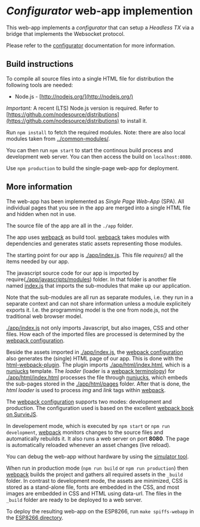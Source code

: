 # *Configurator* web-app implemention

This web-app implements a *configurator* that can setup a *Headless TX* via a bridge that implements the Websocket protocol.

Please refer to the [configurator](../../doc/configurator.md) documentation for more information.



## Build instructions

To compile all source files into a single HTML file for distribution the following tools are needed:

- Node.js - [http://nodejs.org/](http://nodejs.org/)

*Important:* A recent (LTS) Node.js version is required. Refer to [https://github.com/nodesource/distributions](https://github.com/nodesource/distributions) to install it.

Run `npm install` to fetch the required modules.
Note: there are also local modules taken from [../common-modules/](../common-modules/).

You can then run `npm start` to start the continous build process and development web server. You can then access the build on `localhost:8080`.

Use `npm production` to build the single-page web-app for deployment.



## More information

The web-app has been implemented as *Single Page Web-App* (SPA). All individual pages that you see in the app are merged into a single HTML file and hidden when not in use.

The source file of the app are all in the `./app` folder.

The app uses [webpack][] as build tool. [webpack][] takes modules with dependencies and generates static assets representing those modules.

The starting point for our app is [./app/index.js](./app/index.js). This file *requires()* all the items needed by our app.

The javascript source code for our app is imported by require([./app/javascripts/modules](./app/javascripts/modules)) folder. In that folder is another file named [index.js](./app/javascripts/modules/index.js) that imports the sub-modules that make up our application.

Note that the sub-modules are all run as separate modules, i.e. they run in a separate context and can not share information unless a module explicitely exports it. I.e. the programming model is the one from node.js, not the traditional web browser model.

[./app/index.js](./app/index.js) not only imports Javascript, but also images, CSS and other files. How each of the imported files are processed is determined by the [webpack configuration](webpack.config.js).

Beside the assets imported in [./app/index.js](./app/index.js), the [webpack configuration](webpack.config.js) also generates the (single) HTML page of our app. This is done with the [html-webpack-plugin][]. The plugin imports [./app/html/index.html](./app/html/index.html), which is a [nunjucks][] template. The *loader* (loader is a [webpack terminology][loader]) for [./app/html/index.html](./app/html/index.html) processes the file through [nunjucks][], which embeds the sub-pages stored in the [./app/html/pages](./app/html/pages) folder. After that is done, the *html loader* is used to process *img* and *link* tags within [webpack][].

The [webpack configuration](webpack.config.js) supports two modes: development and production. The configuration used is based on the excellent [webpack book on SurvieJS][webpack-book].

In developement mode, which is executed by `npm start` or `npm run development`, [webpack][] monitors changes to the source files and automatically rebuilds it. It also runs a web server on port **8080**. The page is automatically reloaded whenever an asset changes (live reload).

You can debug the web-app without hardware by using the [simulator tool](../nodejs-headlesstx-simulator-websocket).

When run in production mode (`npm run build` or `npm run production`) then [webpack][] builds the project and gathers all required assets in the `_build` folder. In contrast to development mode, the assets are minimized, CSS is stored as a stand-alone file, fonts are embedded in the CSS, and most images are embedded in CSS and HTML using data-url. The files in the `_build` folder are ready to be deployed to a web server.

To deploy the resulting web-app on the ESP8266, run `make spiffs-webapp` in the [ESP8266 directory](../esp8266-uart-websocket-bridge/).


[nunjucks]: https://mozilla.github.io/nunjucks/ "Nunjucks - A rich and powerful templating language for JavaScript"
[webpack]: http://webpack.github.io/ "webpack"
[webpack-book]: http://survivejs.com/webpack/ "SurviveJS - Webpack: From apprentice to master"
[loader]: http://webpack.github.io/docs/using-loaders.html "webpack loader documentation"
[html-webpack-plugin]:  https://github.com/ampedandwired/html-webpack-plugin "html-webpack-plugin on Github"